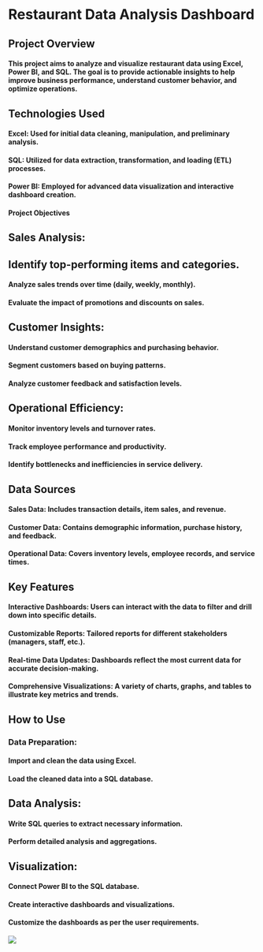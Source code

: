 
# Restaurant Data Analysis Dashboard

## Project Overview
#### This project aims to analyze and visualize restaurant data using Excel, Power BI, and SQL. The goal is to provide actionable insights to help improve business performance, understand customer behavior, and optimize operations.


## Technologies Used
#### Excel: Used for initial data cleaning, manipulation, and preliminary analysis.
#### SQL: Utilized for data extraction, transformation, and loading (ETL) processes.
#### Power BI: Employed for advanced data visualization and interactive dashboard creation.
#### Project Objectives

## Sales Analysis:

## Identify top-performing items and categories.
#### Analyze sales trends over time (daily, weekly, monthly).
#### Evaluate the impact of promotions and discounts on sales.

## Customer Insights:

#### Understand customer demographics and purchasing behavior.
#### Segment customers based on buying patterns.
#### Analyze customer feedback and satisfaction levels.
## Operational Efficiency:

#### Monitor inventory levels and turnover rates.
#### Track employee performance and productivity.
#### Identify bottlenecks and inefficiencies in service delivery.
## Data Sources
#### Sales Data: Includes transaction details, item sales, and revenue.
#### Customer Data: Contains demographic information, purchase history, and feedback.
#### Operational Data: Covers inventory levels, employee records, and service times.
## Key Features
#### Interactive Dashboards: Users can interact with the data to filter and drill down into specific details.
#### Customizable Reports: Tailored reports for different stakeholders (managers, staff, etc.).
#### Real-time Data Updates: Dashboards reflect the most current data for accurate decision-making.
#### Comprehensive Visualizations: A variety of charts, graphs, and tables to illustrate key metrics and trends.
## How to Use
### Data Preparation:

#### Import and clean the data using Excel.
#### Load the cleaned data into a SQL database.
## Data Analysis:

#### Write SQL queries to extract necessary information.
#### Perform detailed analysis and aggregations.
## Visualization:

#### Connect Power BI to the SQL database.
#### Create interactive dashboards and visualizations.
#### Customize the dashboards as per the user requirements.

<div>
  <img src= "https://github.com/yahiaalghanam/Resturant_Sales_dashboard-/assets/117560199/32b44245-b6be-43da-88b1-ce34f7b82571"
</div>
